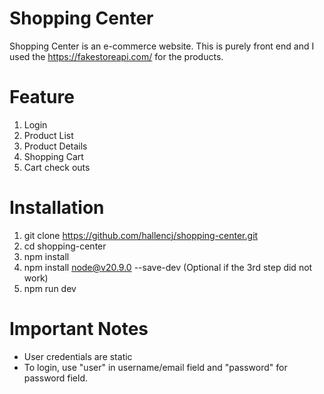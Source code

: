 # Shopping Center
Shopping Center is an e-commerce website. This is purely front end and I used the https://fakestoreapi.com/ for the products.

# Feature
1. Login
2. Product List
3. Product Details
4. Shopping Cart
5. Cart check outs

# Installation

1. git clone https://github.com/hallencj/shopping-center.git
2. cd shopping-center
3. npm install
4. npm install node@v20.9.0 --save-dev (Optional if the 3rd step did not work)
5. npm run dev

# Important Notes

- User credentials are static
- To login, use "user" in username/email field and "password" for password field.
